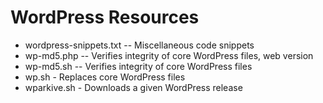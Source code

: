 # WordPress Resources

- wordpress-snippets.txt -- Miscellaneous code snippets
- wp-md5.php -- Verifies integrity of core WordPress files, web version
- wp-md5.sh -- Verifies integrity of core WordPress files
- wp.sh - Replaces core WordPress files
- wparkive.sh - Downloads a given WordPress release